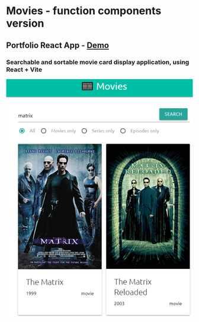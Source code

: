 # Movies - function components version

## Portfolio React App - [Demo](https://mve-react-movies-functions.vercel.app/)

### Searchable and sortable movie card display application, using React + Vite

![Movies](screenshot/movies.png 'Movies')
